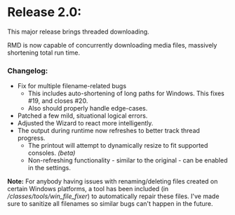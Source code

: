 # Release 2.0:
This major release brings threaded downloading.

RMD is now capable of concurrently downloading media files, massively shortening total run time.

### Changelog:

+ Fix for multiple filename-related bugs
  + This includes auto-shortening of long paths for Windows. This fixes #19, and closes #20.
  + Also should properly handle edge-cases.
+ Patched a few mild, situational logical errors.
+ Adjusted the Wizard to react more intelligently.
+ The output during runtime now refreshes to better track thread progress.
  + The printout will attempt to dynamically resize to fit supported consoles. *(beta)*
  + Non-refreshing functionality - similar to the original - can be enabled in the settings.

**Note:** For anybody having issues with renaming/deleting files created on certain Windows platforms, 
a tool has been included (in */classes/tools/win_file_fixer*) to automatically repair these files. 
I've made sure to sanitize all filenames so similar bugs can't happen in the future.
